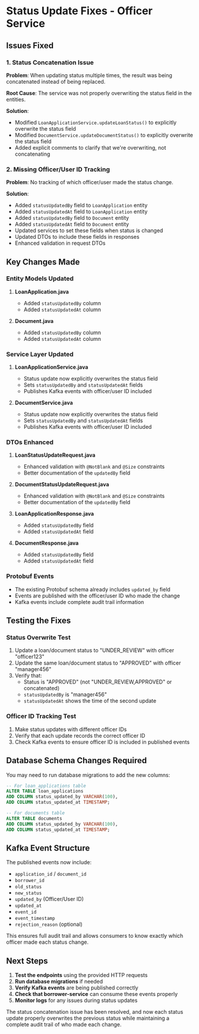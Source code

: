 # Status Update Fixes - Officer Service

## Issues Fixed

### 1. Status Concatenation Issue
**Problem**: When updating status multiple times, the result was being concatenated instead of being replaced.

**Root Cause**: The service was not properly overwriting the status field in the entities.

**Solution**: 
- Modified `LoanApplicationService.updateLoanStatus()` to explicitly overwrite the status field
- Modified `DocumentService.updateDocumentStatus()` to explicitly overwrite the status field
- Added explicit comments to clarify that we're overwriting, not concatenating

### 2. Missing Officer/User ID Tracking
**Problem**: No tracking of which officer/user made the status change.

**Solution**: 
- Added `statusUpdatedBy` field to `LoanApplication` entity
- Added `statusUpdatedAt` field to `LoanApplication` entity  
- Added `statusUpdatedBy` field to `Document` entity
- Added `statusUpdatedAt` field to `Document` entity
- Updated services to set these fields when status is changed
- Updated DTOs to include these fields in responses
- Enhanced validation in request DTOs

## Key Changes Made

### Entity Models Updated
1. **LoanApplication.java**
   - Added `statusUpdatedBy` column
   - Added `statusUpdatedAt` column

2. **Document.java**
   - Added `statusUpdatedBy` column  
   - Added `statusUpdatedAt` column

### Service Layer Updated
1. **LoanApplicationService.java**
   - Status update now explicitly overwrites the status field
   - Sets `statusUpdatedBy` and `statusUpdatedAt` fields
   - Publishes Kafka events with officer/user ID included

2. **DocumentService.java**
   - Status update now explicitly overwrites the status field
   - Sets `statusUpdatedBy` and `statusUpdatedAt` fields
   - Publishes Kafka events with officer/user ID included

### DTOs Enhanced
1. **LoanStatusUpdateRequest.java**
   - Enhanced validation with `@NotBlank` and `@Size` constraints
   - Better documentation of the `updatedBy` field

2. **DocumentStatusUpdateRequest.java**
   - Enhanced validation with `@NotBlank` and `@Size` constraints
   - Better documentation of the `updatedBy` field

3. **LoanApplicationResponse.java**
   - Added `statusUpdatedBy` field
   - Added `statusUpdatedAt` field

4. **DocumentResponse.java**
   - Added `statusUpdatedBy` field
   - Added `statusUpdatedAt` field

### Protobuf Events
- The existing Protobuf schema already includes `updated_by` field
- Events are published with the officer/user ID who made the change
- Kafka events include complete audit trail information

## Testing the Fixes

### Status Overwrite Test
1. Update a loan/document status to "UNDER_REVIEW" with officer "officer123"
2. Update the same loan/document status to "APPROVED" with officer "manager456"
3. Verify that:
   - Status is "APPROVED" (not "UNDER_REVIEW,APPROVED" or concatenated)
   - `statusUpdatedBy` is "manager456"
   - `statusUpdatedAt` shows the time of the second update

### Officer ID Tracking Test
1. Make status updates with different officer IDs
2. Verify that each update records the correct officer ID
3. Check Kafka events to ensure officer ID is included in published events

## Database Schema Changes Required

You may need to run database migrations to add the new columns:

```sql
-- For loan_applications table
ALTER TABLE loan_applications 
ADD COLUMN status_updated_by VARCHAR(100),
ADD COLUMN status_updated_at TIMESTAMP;

-- For documents table  
ALTER TABLE documents
ADD COLUMN status_updated_by VARCHAR(100),
ADD COLUMN status_updated_at TIMESTAMP;
```

## Kafka Event Structure

The published events now include:
- `application_id` / `document_id`
- `borrower_id`
- `old_status`
- `new_status`
- `updated_by` (Officer/User ID)
- `updated_at`
- `event_id`
- `event_timestamp`
- `rejection_reason` (optional)

This ensures full audit trail and allows consumers to know exactly which officer made each status change.

## Next Steps

1. **Test the endpoints** using the provided HTTP requests
2. **Run database migrations** if needed
3. **Verify Kafka events** are being published correctly
4. **Check that borrower-service** can consume these events properly
5. **Monitor logs** for any issues during status updates

The status concatenation issue has been resolved, and now each status update properly overwrites the previous status while maintaining a complete audit trail of who made each change.
